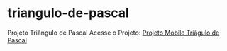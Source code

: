 # triangulo-de-pascal
Projeto Triângulo de Pascal
Acesse o Projeto: [Projeto Mobile Triâgulo de Pascal](https://henriquestolle.github.io/triangulo-de-pascal/)
